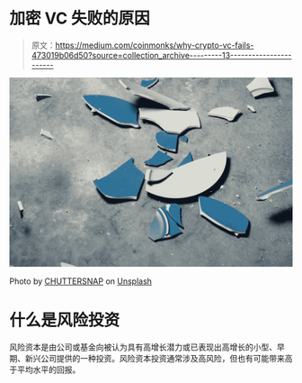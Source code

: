 # 加密 VC 失败的原因

> 原文：<https://medium.com/coinmonks/why-crypto-vc-fails-473019b06d50?source=collection_archive---------13----------------------->

![](img/3c5057b4d3661900e34ba23f5628f730.png)

Photo by [CHUTTERSNAP](https://unsplash.com/ja/@chuttersnap?utm_source=medium&utm_medium=referral) on [Unsplash](https://unsplash.com?utm_source=medium&utm_medium=referral)

# 什么是风险投资

风险资本是由公司或基金向被认为具有高增长潜力或已表现出高增长的小型、早期、新兴公司提供的一种投资。风险资本投资通常涉及高风险，但也有可能带来高于平均水平的回报。